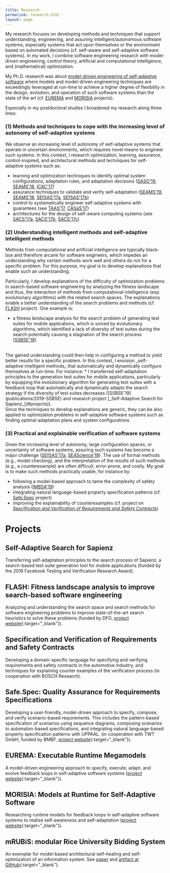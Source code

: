 ```yaml
---
title: Research
permalink: research.html
layout: page
---
```


My research focuses on developing methods and techniques that support understanding, engineering, and assuring intelligent/autonomous software systems, especially systems that act upon themselves or the environment based on automated decisions (cf. self-aware and self-adaptive software systems).
In my work, I combine software engineering research with model-driven engineering, control theory, artificial and computational intelligence, and (mathematical) optimization.

My Ph.D. research was about [model-driven engineering of self-adaptive software](publications/phd) where models and model-driven engineering techniques are exceedingly leveraged at run-time to achieve a higher degree of flexibility in the design, evolution, and operation of such software systems than the state of the art (cf. [EUREMA](#projects) and [MORISIA](#projects) projects).

Especially in my postdoctoral studies I broadened my research along three lines:

### (1) Methods and techniques to cope with the increasing level of autonomy of self-adaptive systems
We observe an increasing level of autonomy of self-adaptive systems that operate in uncertain environments, which requires novel means to engineer such systems. In this context, I research optimization, learning, assurance, control-inspired, and architectural methods and techniques for self-adaptive systems such as:

* learning and optimization techniques to identify optimal system configurations, adaptation rules, and adaptation decisions ([SASO'19](publications/2019-SASO), [SEAMS'18](publications/2018-SEAMSb), [ICAC'17](publications/2017-ICAC))
* assurance techniques to validate and verify self-adaptation ([SEAMS'19](publications/2019-SEAMS), [SEAMS'18](publications/2018-SEAMSb), [SEfSAS'17a](publications/2017-SEFSAS3a), [SEfSAS'17b](publications/2017-SEFSAS3b))
* control to systematically engineer self-adaptive systems with guarantees (see [TAAS'17](publications/2017-TAAS), [CASaS'17](publications/2017-CASaS))
* architectures for the design of self-aware computing systems  (see [SACS'17a](publications/2017-SACSa), [SACS'17b](publications/2017-SACSb), [SACS'17c](publications/2017-SACSc))

### (2) Understanding intelligent methods and self-adaptive intelligent methods
Methods from computational and artificial intelligence are typically black-box and therefore arcane for software engineers, which impedes an understanding why certain methods work well and others do not for a specific problem. For this purpose, my goal is to develop explanations that enable such an understanding.

Particularly, I develop explanations of the difficulty of optimization problems in search-based software engineering by analyzing the fitness landscape and thus, the interaction of methods from computational intelligence (esp. evolutionary algorithms) with the related search spaces. The explanations enable a better understanding of the search problems and methods (cf. [FLASH](#projects) project). One example is:
* a fitness landscape analysis for the search problem of generating test suites for mobile applications, which is solved by evolutionary algorithms, which identified a lack of diversity of test suites during the search potentially causing a stagnation of the search process ([SSBSE'19](publications/2019-SSBSE)).

<br />
The gained understanding could then help in configuring a method to yield better results for a specific problem. In this context, I envision _self-adaptive intelligent methods_ that automatically and dynamically configure themselves at run-time. For instance:
* I transferred self-adaptation principles to the generation test suites for mobile applications, particularly by equipping the evolutionary algorithm for generating test suites with a feedback loop that automatically and dynamically adapts the search strategy if the diversity of test suites decreases ([SSBSE'19](publications/2019-SSBSE) and research project [_Self-Adaptive Search for Sapienz_](#projects)).

<br />
Since the techniques to develop explanations are generic, they can be also applied to optimization problems in self-adaptive software systems such as finding optimal adaptation plans and system configurations.

### (3) Practical and explainable verification of software systems
Given the increasing level of autonomy, large configuration spaces, or uncertainty of software systems, assuring such systems has become a major challenge ([SEfSAS'17a](publications/2017-SEFSAS3a), [SE4Science'19](publications/2019-SE4Science)). The use of formal methods (e.g., model checking), and the interpretation of the results of such methods (e.g., a counterexample) are often difficult, error-prone, and costly. My goal is to make such methods practically usable, for instance by:
* following a model-based approach to tame the complexity of safety analysis ([IMBSA'19](publications/2019-IMBSA))
* integrating natural language-based property specification patterns (cf. [Safe.Spec](#projects) project)
* improving the explainability of counterexamples (cf. project on [_Specification and Verification of Requirements and Safety Contracts_](#projects))


# Projects

## Self-Adaptive Search for Sapienz
Transferring self-adaptation principles to the search process of Sapienz, a search-based test suite generation tool for
mobile applications (funded by the 2018 Facebook Testing and Verification Research Award).

## FLASH: Fitness landscape analysis to improve search-based software engineering
Analyzing and understanding the search space and search methods for software engineering problems to improve state-of-the-art search
heuristics to solve these problems
(funded by DFG, [project website](https://www.informatik.hu-berlin.de/en/forschung-en/gebiete/se/research/ongoingprojects/flash){:target="_blank"}).

## Specification and Verification of Requirements and Safety Contracts
Developing a domain-specific language for specifying and verifying requirements and safety contracts in the
automotive industry, and techniques for explaining counter examples of the verification process (in cooperation with BOSCH Research).

## Safe.Spec: Quality Assurance for Requirements Specifications
Developing a user-friendly, model-driven approach to specify, compose, and verify scenario-based requirements. This includes the pattern-based specification of scenarios using sequence diagrams, composing scenarios to automaton-based specifications, and integrating natural language-based property specification patterns with UPPAAL. (in cooperation with TWT GmbH, funded by BMBF, [project website](https://www.informatik.hu-berlin.de/en/forschung-en/gebiete/se/research/ongoingprojects/safespec){:target="_blank"}).

## EUREMA: Executable Runtime Megamodels
A model-driven engineering approach to specify, execute, adapt, and evolve feedback loops in self-adaptive software systems ([project website](https://www.hpi.uni-potsdam.de/giese/public/mdelab/mdelab-projects/software-engineering-for-self-adaptive-systems/eurema/){:target="_blank"}).

## MORISIA: Models at Runtime for Self-Adaptive Software
Researching runtime models for feedback loops in self-adaptive software systems to realize self-awareness and self-adaptation ([project website](https://www.hpi.uni-potsdam.de/giese/public/mdelab/mdelab-projects/software-engineering-for-self-adaptive-systems/morisia/){:target="_blank"}).

## mRUBiS: modular Rice University Bidding System
An exemplar for model-based architectural self-healing and self-optimization of an information system. See [paper](publications/2018-SEAMSa) and [artifact at GitHub](https://github.com/thomas-vogel/mRUBiS){:target="_blank"}.
